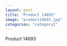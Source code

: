 ```yaml
---
layout: post
title: "Product 14693"
image: "product14693.jpg"
categories: "category1"
---
```

Product 14693
